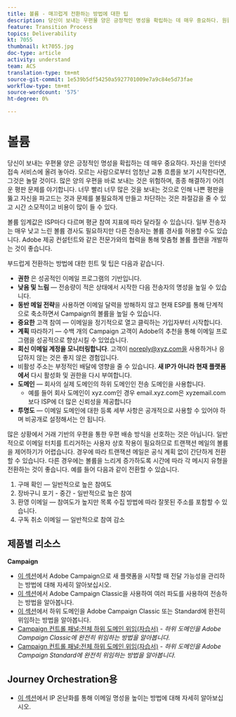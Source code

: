 ```yaml
---
title: 볼륨 - 매끄럽게 전환하는 방법에 대한 팁
description: 당신이 보내는 우편물 양은 긍정적인 명성을 확립하는 데 매우 중요하다. 원활한 전환을 위해 수행할 수 있는 작업을 알아봅니다.
feature: Transition Process
topics: Deliverability
kt: 7055
thumbnail: kt7055.jpg
doc-type: article
activity: understand
team: ACS
translation-type: tm+mt
source-git-commit: 1e539b5df54250a5927701009e7a9c84e5d73fae
workflow-type: tm+mt
source-wordcount: '575'
ht-degree: 0%

---
```



# 볼륨

당신이 보내는 우편물 양은 긍정적인 명성을 확립하는 데 매우 중요하다. 자신을 인터넷 접속 서비스에 올려 놓아라. 모르는 사람으로부터 엄청난 교통 흐름을 보기 시작한다면, 그것은 놀랄 것이다. 많은 양의 우편을 바로 보내는 것은 위험하며, 종종 해결하기 어려운 평판 문제를 야기합니다. 너무 빨리 너무 많은 것을 보내는 것으로 인해 나쁜 평판을 뚫고 자신을 파고드는 것과 문제를 불필요하게 만들고 차단하는 것은 좌절감을 줄 수 있고 시간 소모적이고 비용이 많이 들 수 있다.

볼륨 임계값은 ISP마다 다르며 평균 참여 지표에 따라 달라질 수 있습니다. 일부 전송자는 매우 낮고 느린 볼륨 경사도 필요하지만 다른 전송자는 볼륨 경사를 허용할 수도 있습니다. Adobe 제공 컨설턴트와 같은 전문가와의 협력을 통해 맞춤형 볼륨 플랜을 개발하는 것이 좋습니다.

부드럽게 전환하는 방법에 대한 힌트 및 팁은 다음과 같습니다.

* **권한** 은 성공적인 이메일 프로그램의 기반입니다.
* **낮음 및 느림** — 전송량이 적은 상태에서 시작한 다음 전송자의 명성을 높일 수 있습니다.
* **동반 메일 전략**&#x200B;을 사용하면 이메일 달력을 방해하지 않고 현재 ESP를 통해 단계적으로 축소하면서 Campaign의 볼륨을 높일 수 있습니다.
* **중요한**  고객 참여 — 이메일을 정기적으로 열고 클릭하는 가입자부터 시작합니다.
* **계획**  따라하기 — 수백 개의 Campaign 고객이 Adobe의 추천을 통해 이메일 프로그램을 성공적으로 향상시킬 수 있었습니다.
* **회신 이메일 계정을 모니터링합니다**. 고객이 noreply@xyz.com을 사용하거나 응답하지 않는 것은 좋지 않은 경험입니다.
* 비활성 주소는 부정적인 배달에 영향을 줄 수 있습니다. **새 IP가 아니라 현재 플랫폼에서** 다시 활성화 및 권한을 다시 부여합니다.
* **도메인** — 회사의 실제 도메인의 하위 도메인인 전송 도메인을 사용합니다.
   * 예를 들어 회사 도메인이 xyz.com인 경우 email.xyz.com은 xyzemail.com보다 ISP에 더 많은 신뢰성을 제공합니다
* **투명도**  — 이메일 도메인에 대한 등록 세부 사항은 공개적으로 사용할 수 있어야 하며 비공개로 설정해서는 안 됩니다.

많은 상황에서 거래 기반의 우편을 통한 우편 배송 방식을 선호하는 것은 아닙니다. 일반적으로 이메일 터치를 트리거하는 사용자 상호 작용이 필요하므로 트랜잭션 메일의 볼륨을 제어하기가 어렵습니다. 경우에 따라 트랜잭션 메일은 공식 계획 없이 간단하게 전환할 수 있습니다. 다른 경우에는 볼륨을 느리게 증가하도록 시간에 따라 각 메시지 유형을 전환하는 것이 좋습니다. 예를 들어 다음과 같이 전환할 수 있습니다.

1. 구매 확인 — 일반적으로 높은 참여도
2. 장바구니 포기 - 중간 - 일반적으로 높은 참여
3. 환영 이메일 — 참여도가 높지만 목록 수집 방법에 따라 잘못된 주소를 포함할 수 있습니다.
4. 구독 취소 이메일 — 일반적으로 참여 감소

## 제품별 리소스

**Campaign**

* [이 섹션](/help/additional-resources/ac-starting-new-platform.md)에서 Adobe Campaign으로 새 플랫폼을 시작할 때 전달 가능성을 관리하는 방법에 대해 자세히 알아보십시오.
* [이 섹션](https://experienceleague.adobe.com/docs/campaign-classic/using/sending-messages/key-steps-when-creating-a-delivery/steps-sending-the-delivery.html#sending-using-multiple-waves)에서 Adobe Campaign Classic을 사용하여 여러 파도를 사용하여 전송하는 방법을 알아봅니다.
* [이 섹션](/help/additional-resources/ac-domain-name-setup.md)에서 하위 도메인을 Adobe Campaign Classic 또는 Standard에 완전히 위임하는 방법을 알아봅니다.
* [Campaign 컨트롤 패널:전체 하위 도메인 위임(자습서)](https://experienceleague.corp.adobe.com/docs/campaign-classic-learn/control-panel/subdomains-and-certificates/subdomain-delegation.html) -  *하위 도메인을 Adobe Campaign Classic에 완전히 위임하는 방법을 알아봅니다.*
* [Campaign 컨트롤 패널:전체 하위 도메인 위임(자습서)](https://experienceleague.corp.adobe.com/docs/campaign-standard-learn/control-panel/subdomains-and-certificates/subdomain-delegation.html) -  *하위 도메인을 Adobe Campaign Standard에 완전히 위임하는 방법을 알아봅니다.*

## Journey Orchestration용

* [이 섹션](/help/additional-resources/increase-reputation-with-ip-warming.md)에서 IP 온난화를 통해 이메일 명성을 높이는 방법에 대해 자세히 알아보십시오.
